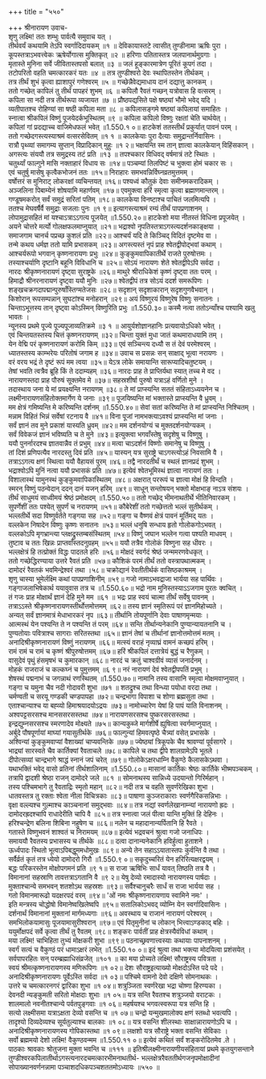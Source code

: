 +++
title = "५५०"

+++
श्रीनारायण उवाच-  
शृणु लक्ष्मि! ततः शम्भुः पार्वत्यै समुवाच यत् ।  
तीर्थवर्यं कथयामि तेऽपि स्वर्गादिदायकम् ॥१ ॥
देविकायास्तटे त्वासीत् तुण्डीनामा ऋषिः पुरा ।  
कूपस्तत्राऽभवत्त्वेकः ऋषेर्योगात्स मुक्तिकृत् ॥२ ॥
हरिणाः पतितास्तत्र जलपानार्थमुग्रगाः ।  
मृतास्ते मुनिना सर्वे जीवितास्तपसो बलात् ॥३ ॥
जलं हूङ्कारमात्रेण पूरितं कूपगं तदा ।  
तटोपरितो वहति चमत्कारकरं यतः ॥४ ॥
तत्र तुण्डीश्वरो देवः स्थापितस्तेन तीर्थकम् ।  
तत्र तीर्थं शुभं कृत्वा ह्याशापुरं गणेश्वरम् ॥५ ॥
गच्छेन्नैवेद्यमाधाय दानं दद्यात्तु कानकम् ।  
ततो गच्छेत् कापिलं तु तीर्थं पापहरं शुभम् ॥६ ॥
कपिलौ रैवतं गच्छन् यत्रोवास हि वत्सरम् ।  
कपिला सा नदी तत्र तीर्थरूपा व्यजायत ॥७ ॥
प्रौष्ठपद्यसिते पक्षे षष्ठ्यां भौमो भवेद् यदि ।  
व्यतीपातश्च रोहिण्यां सा षष्ठी कपिला मता ॥८ ॥
कपिलासङ्गमे षष्ठ्यां कपिलायां समाहितः ।  
स्नात्वा श्रीकपिलं विष्णुं पूजयेदर्कभूस्थितम् ॥९ ॥
कपिला कपिलो विष्णुः रक्षतां चेति चार्थयेत् ।  
कपिलां गां प्रदद्याच्च वाजिमेधफलं भवेत् ॥1.550.१ ०॥
हाटकेशं ततस्तीर्थं प्रकुर्यात् पावनं परम् ।  
ततो गच्छेदगस्त्यस्याश्रमं वत्सरसेवितम् ॥१ १ ॥
कालकेयाः पुरा दैत्याः समुद्रान्तर्निवासिनः ।  
रात्रौ पृथ्व्यां समागम्य सुप्तान् विप्रादिकान् मुहुः ॥१ २॥
भक्षयन्ति स्म तान् ज्ञात्वा कालकेयान् विहिंसकान् ।  
अगस्त्यः संययौ तत्र समुद्रस्य तटं प्रति ॥१३ ॥
तपश्चकार विधिवद् वर्षमात्रं तटे स्थितः ।  
चतुर्थ्यां फाल्गुने मासि नक्ताहारं विधाय सः ॥१४॥
पञ्चम्यां तिलपिष्टं च भुक्त्वा होमं चकार सः ।  
एवं चतुर्षु मासेषु कृत्वैकभोजनं ततः ॥१५॥
निराहारः समभवन्निर्विघ्नव्रतमुत्तमम् ।  
वर्षोत्तरं स मुनिराट् लोकरक्षां व्यचिन्तयत् ॥१६॥
पश्यध्वं कौतुकं देवाः समीनमकरादिकम् ।  
अञ्जलिना पिबाम्येनं शोषयामि महार्णवम् ॥१७॥
एवमुक्त्वा हरिं स्मृत्वा कृत्वा ब्रह्माणमान्तरम् ।  
गण्डूषमकरोत् सर्वं समुद्रं सरितां पतिम् ॥१८॥
कालकेया विनष्टाश्च पाचितं जलमित्यपि ।  
ततश्च मेघवर्षैर्वै समुद्राः सजलाः पुनः ॥१ ९॥
इत्यागस्त्याश्रमं रम्यं तीर्थं पापप्रणाशनम् ।  
लोपामुद्रासहितं मां यश्चाऽत्राऽऽगत्य पूजयेत् ॥1.550.२०॥
हाटकेशो मया नीतस्तं विधिना प्रपूजयेत् ।  
अयने चोत्तरे मर्त्यो गोलक्षफलमाप्नुयात् ॥२१॥
भद्राश्वो नृपतिस्तत्राऽगस्त्यदर्शनकाङ्क्षया ।  
समाजगाम चानर्च पप्रच्छ कुशलं प्रति ॥२२॥
आश्चर्यं यदि ते किञ्चिद् विदितं दृष्टमेव वा ।  
तन्मे कथय धर्मज्ञ ततो यामि प्रभासकम् ॥२३॥
अगस्त्यस्तं नृपं प्राह श्वेतद्वीपोद्भवां कथाम् ।  
आश्चर्यरूपो भगवान् कृष्णनारायणः प्रभुः ॥२४॥
कुङ्कुमवापिकातीर्थे राजते पुरुषोत्तमः ।  
तस्याश्चर्याणि दृष्टानि बहूनि विविधानि च ॥२५॥
सोऽयं नारायणः शेते श्वेतद्वीपेऽपि सर्वदा ।  
नारदः श्रीकृष्णनारायणं दृष्ट्वा सुराष्ट्रके ॥२६॥
माथुरे श्रीराधिकेशं कृष्णं दृष्ट्वा ततः परम् ।  
हिमाद्रौ श्रीनरनारायणं दृष्ट्वा ययौ मुनिः ॥२७॥
श्वेतद्वीपं तत्र सोऽयं ददर्श समरूपिणः ।  
शङ्खचक्रगदापद्मान्पुरुषाँस्तिग्मतेजसः ॥२८॥
सदृशान् सदृशाकारान् सदृशगुणवैभवान् ।  
किशोरान् रूपसम्पन्नान् सुघटांश्च मनोहरान् ॥२९॥
अयं विष्णुरयं विष्णुरेष विष्णुः सनातनः ।  
चिन्ताऽभूत्तस्य तान् दृष्ट्वा कोऽस्मिन् विष्णुरिति प्रभुः ॥1.550.३०॥
कस्मै नत्वा ततोऽन्याँश्च पश्यामि खलु भावतः ।  
न्यूनस्य प्रथमे पूज्ये पूज्यपूजाव्यतिक्रमे ॥३ १ ॥
आयुर्यशोज्ञानहानिः प्रत्यवायोऽधिको भवेत् ।  
एवं चिन्तयतस्तस्य चित्तं कृष्णनरायणम् ॥३२॥
चिन्ता युक्तं मुधा जातं कथमाराधयामि तम् ।  
येन वेद्मि परं कृष्णनारायणं करोमि किम् ॥३३॥
एवं सञ्चिन्त्य दध्यौ स तं देवं परमेश्वरम् ।  
ध्यातस्तस्य काम्भरेयः परितोषं जगाम ह ॥३४॥
उवाच स प्रसन्नः सन् साक्षाद् भूत्वा नरायणः ।  
वरं वरय भद्रं ते दृष्टं रूपं मम त्वया ॥३५॥
येऽत्र लोके समायान्ति सारूप्यादिचतुष्टयम् ।  
तेषां भवति त्वत्रैव ब्रूहि किं ते ददाम्यहम् ॥३६॥
नारदः प्राह ते प्राप्तिर्यथा स्यात् तच्च मे वद ।  
नारायणस्तदा प्राह पौरुषं सूक्तमेव मे ॥३७॥
सहस्रशीर्षा पुरुषो यत्राऽहं वर्णितो मुने ।  
तदास्थाय जना ये मां प्रयक्ष्यन्ति नरायणम् ॥३८॥
ते मां प्राप्स्यन्ति सततं संहिताऽध्ययनेन च ।  
लक्ष्मीनारायणसंहितोक्तमार्गेण ये जनाः ॥३९॥
पूजयिष्यन्ति मां भक्तास्ते प्राप्स्यन्ति वै ध्रुवम् ।  
मम क्षेत्रं गमिष्यन्ति मे करिष्यन्ति दर्शनम् ॥1.550.४०॥
सेवां सतां करिष्यन्ति ते मां प्राप्स्यन्ति निश्चितम् ।  
मन्नाम विहितं भिन्नं सर्वेषां रटनाय वै ॥४१॥
विना पूजां नामभक्त्याऽवश्यं प्राप्स्यन्ति मां जनाः ।  
सर्वं ज्ञानं तव मुने प्रकाशं यास्यति ध्रुवम् ॥४२॥
मम दर्शनयोग्यं च मुक्तदर्शनयोग्यकम् ।  
सर्वं विवेकजं ज्ञानं भविष्यति च ते मुने ॥४३॥
इत्युक्त्वा भगवाँस्तेषु सदृशेषु च विष्णुषु ।  
ययौ पुनर्नारदश्च ज्ञातवान्नैव तं प्रभुम् ॥४४॥
मत्वा चाऽदर्शनं विष्णोः समानेषु च विष्णुषु ।  
तां दिशं प्रणिपत्यैव नारदस्तु दिवं प्रति ॥४५॥
यास्यन् यत्र सुराष्ट्रे चाऽगस्त्योऽहं निवसामि वै ।  
तत्राऽऽगत्य क्षणं स्थित्वा ययौ वैहायसं पुरम् ॥४६॥
तद्वै नारदतीर्थं च स्थलं ज्ञानप्रदं शुभम् ।  
भद्राश्वोऽपि मुनिं नत्वा ययौ प्रभासकं प्रति ॥४७॥
इत्येवं श्वेतभूमिस्थं ज्ञात्वा नारायणं ततः ।  
विशालास्थं यामुनस्थं कुङ्कुमवापिकास्थितम् ॥४८॥
अक्षरात् पररूपं च ज्ञात्वा मोक्षं हि विन्दति ।  
स्मरन् विष्णुं पठन्वेदान् ददन् दानं यजन् हरिम् ॥४९॥
साधून् सन्तोषयन् भक्तो मोक्षभाङ् नाऽत्र संशयः ।  
तीर्थं साधुमयं साध्वीमयं श्रेष्ठं प्रमोक्षदम् ॥1.550.५०॥
ततो गच्छेद् भीमनाथतीर्थे भीतिनिवारकम् ।  
सुपर्णेशीं ततः पश्येत् सुपर्णं च नरायणम् ॥५१॥
कौबेरेशीं ततो गच्छेत्ततो भल्लं सुतीर्थकम् ।  
भल्लतीर्थे सदा विष्णुर्वर्तते गङ्गया सह ॥५२॥
गङ्गा च वैष्णवं क्षेत्रं पावनं मूर्तिमद् यतः ।  
वल्लकेन निषादेन विष्णुः कृष्णः सनातनः ॥५३॥
भल्लं धनुषि सन्धाय हृतो गोलोकगोऽभवत् ।  
वल्लकोऽपि मृगभ्रान्त्या प्लक्षद्रुस्तम्बसंस्थितम् ॥५४॥
विष्णुं जघान भल्लेन गत्वा पश्यति माधवम् ।  
तुष्टाव च ततः खिन्नः प्राप्तवाँस्तदनुग्रहम् ॥५५॥
ययौ तत्रैव गोलोकं विष्णुना सह धीवरः ।  
भल्लक्षेत्रं हि तत्प्रोक्तं विद्धः पादतले हरिः ॥५६॥
मोक्षदं स्वर्गदं श्रेष्ठं जन्ममरणवेधकृत् ।  
ततो गच्छेद्धिरण्याया उत्तरे रैवतं प्रति ॥५७॥
कौशिकं परमं तीर्थं ततो वस्त्रापथात्मकम् ।  
दामोदरं रैवतकं भवमिन्द्रेश्वरं तथा ।५८॥
चक्रोद्यानं रेवतीतीर्थकं वासिष्ठकाश्रमम् ।  
शृणु चास्या भूमेर्लक्ष्मि कथां पापप्रणाशिनीम् ॥५९॥
गजो नामाऽभवद्राजा भार्यया सह पार्थिवः ।  
गङ्गाजलाभिषेकार्थ ययावुवास तत्र च ॥1.550.६०॥
भद्रो नाम मुनिस्तस्याऽऽजगाम पुरतः क्वचित् ।  
तं गजः प्राह मोक्षार्थं ज्ञानं देहि मुने मम ॥६१ ॥
भद्रः प्राह स्वयं चात्मा तीर्थं सर्वेषु पावनम् ।  
तत्राऽऽस्ते श्रीकृष्णनारायणस्तीर्थोत्तमोत्तमम् ॥६२॥
तस्य ज्ञानं स्मृतिरूपं परं ज्ञानमिहोच्यते ।  
अन्यत् सर्वं ज्ञानमात्रं मेधाभारकरं नृप ॥६३॥
तीर्थानि तोयपूर्णानि देवाः पाषाणमृन्मयाः ।  
आत्मस्थं येन पश्यन्ति ते न पश्यन्ति तं परम् ॥६४॥
सन्ति तीर्थान्यनेकानि पुण्यान्यायतनानि च ।  
पुण्यतोयाः पवित्राश्च सागराः सरितस्तथा ॥६५॥
ज्ञानं तेषां च तीर्थानां ज्ञानोत्तमोत्तमं मतम् ।  
अनादिश्रीकृष्णनारायणं विष्णुं नरायणम् ॥६६॥
मत्स्यं वराहं नृव्याघ्रं वामनं कच्छपं हरिम् ।  
रामं रामं च रामं च कृष्णं श्रीपुरुषोत्तमम् ॥६७॥
हरिं श्रीकपिलं दत्तात्रेयं बुद्धं च रैणुकम् ।  
वासुदेवं पृथुं हंसमृषभं च कुमारकान् ॥६८॥
नारदं च क्रतुं चाश्वग्रीवं व्यासं जनार्दनम् ।  
मोहकं राजराजं च कल्कघ्नं च पुमुत्तमम् ॥६ ९॥
नरं नारायणं देवं श्वेतद्वीपपतिं प्रभुम् ।  
शेषस्थं पद्मनाभं च जगन्नाथं रणस्थितम् ॥1.550.७०॥
नामानि तस्य वासानि स्मृत्वा मोक्षमवाप्नुयात् ।  
गङ्गा च यमुना चैव नदी गोदावरी शुभा ॥७१ ॥
शतद्रुश्च तथा विन्ध्या पयोधा वरदा तथा ।  
चर्मण्वती च सरयू गण्डकी चण्डपापहा ॥७२॥
चन्द्रभागा विपाशा च शोणा ब्रह्मसुता तथा ।  
एताश्चान्याश्च या बह्व्यो हिमाश्रयादयोऽद्रयः ॥७३॥
नामोच्चारेण येषां हि पापं याति विनाशनम् ।  
अश्वपट्टसरसश्च मानससरसस्तथा ॥७४॥
नारायणसरसश्च पुष्करसरसस्तथा ।  
इन्द्रद्युम्नसरसश्च स्मरणादेव मोक्ष्यते ॥७५॥
कान्यकुब्जे मार्गशीर्षे ह्युषित्वा स्वर्गमाप्नुयात् ।  
अर्बुदे पौषपूर्णायां माघ्यां गयासुतीर्थके ॥७६॥
फाल्गुन्यां हिमवत्पृष्ठे चैत्र्यां वसेत् प्रभासके ।  
अश्विन्यां कुङ्कुमवाप्यां वैशाख्यां चाप्यवन्तिके ॥७७॥
ज्येष्ठ्यां त्रिकूपके चैव श्रावण्यां पूर्वसागरे ।  
भाद्र्यां सारस्वते चैव कार्तिक्यां रैवताचले ॥७८॥
कापिले च तथा द्वीपे शालग्रामेऽपि भूतले ।  
दीपोत्सव्यां चान्द्रभागे श्राद्धं स्नानं जपं चरेत् ॥७९॥
गोलोकेऽक्षरधाम्नि वैकुण्ठे कैलासकेऽथवा ।  
यथाभक्तिं भवेद् वासो व्रतिनां तीर्थशालिनाम् ॥1.550.८०॥
मासानां कार्तिकः श्रेष्ठः कार्तिके भीष्मपञ्चकम् ।  
तत्रापि द्वादशी श्रेष्ठा राजन् दामोदरे जले ॥८१ ॥
सोमनाथस्य सान्निध्ये उदयान्तो गिरिर्महान् ।  
तस्य पश्चिमभागे तु रैवताद्रिः स्मृतो महान् ॥८२॥
नदी तत्र च वहति सुवर्णरेखिका शुभा ।  
धातवस्तत्र तु रक्ताः श्वेता नीला विचित्रकाः ॥८३॥
पाषाणा कुञ्जराकाराः स्वर्णगैरिकसन्निभाः ।  
वृक्षा वल्ल्यश्च गुल्माश्च काञ्चनानां समुद्भवाः ॥८४॥
तत्र नद्यां स्वर्णलेखानाम्न्यां नारायणो ह्रदः ।  
दामोदरह्रदश्चापि राधादेरीति चापि वै ॥८५॥
तत्र स्नात्वा जलं पीत्वा यान्ति मुक्तिं हि देहिनः ।  
हरिश्चन्द्रेण बलिना शिबिना नहुषेण च ॥८६॥
नलेन च महादानान्यर्पितानि हि रैवते ।  
गतास्ते विष्णुभवनं शाश्वतं च निरामयम् ॥८७॥
इत्येवं भद्रवचनं श्रुत्वा गजो जनाधिपः ।  
समाययौ रैवतस्य प्रभासस्य च तीर्थके ॥८८॥
दत्वा दानान्यनेकानि हविर्हुत्वा हुताशने ।  
ऊर्ध्वपादः स्थितो भूत्वाऽपिबद्धूममधोमुखः ॥८९॥
अन्ये तेन सहाऽऽयातास्तपः कुर्वन्ति वै तथा ।  
सर्वैर्व्रतं कृतं तत्र ध्येयो दामोदरो गिरौ ॥1.550.९ ०॥
सकृदुच्चरितं येन हरिरित्यक्षरद्वयम् ।  
बद्धः परिकरस्तेन मोक्षोपगमनं प्रति ॥९ १॥
स राजा ऋषिभिः सार्धं यावत् तिष्ठति तत्र वै ।  
विमानानां सहस्राणि तावत्तत्राऽगतानि वै ॥९ २॥
येषु देव्यो रमादास्यो नारायणस्य पार्षदाः ।  
मुक्ताश्चान्ये समभवन् शतशोऽथ सहस्रशः ॥९३॥
सर्वैश्चानुचरैः सार्धं स राजा भार्यया सह ।  
गतो विमानमारूढो यदक्षरपदं वरम् ॥९४॥
'ओं नमः श्रीकृष्णनारायणाय स्वामिने नमः' ।  
इति मन्त्रस्य चोद्धोषो विमानेष्वखिलेष्वपि ॥९५॥
सतालिकोऽभवद् व्योम्नि येन स्वर्गादिवासिनः ।  
दर्शनार्थं विमानानां मुक्तानां मार्गमध्यगाः ॥९६॥
अवस्थाय च राजानं नारायणं परेश्वरम् ।  
समभिलोकयामासुः पूजयामासुरीश्वरान् ॥९७॥
एवं पितृमुनीनां च लोकान् भित्त्वाऽण्डकाद् बहिः ।  
ययुर्मोक्षपदं सर्वे कृत्वा तीर्थं तु रैवतम् ॥९८॥
शङ्करः पार्वतीं प्राह क्षेत्रस्यैवंविधां कथाम् ।  
मया लक्ष्मि! चाभिहिता तुभ्यं मोक्षकरी शुभा ॥९९॥
पठनाच्छ्रवणात्त्वस्याः कथायाः पापनाशनम् ।  
स्वर्गं सत्यं च वैकुण्ठं परं धामाऽक्षरं लभेत् ॥1.550.१० ०॥
इदं श्रुत्वा तथा भक्त्या मोदयित्वा प्रशंसयेत् ।  
सर्वपापरहितः सन् परम्ब्रह्माधिसंव्रजेत् ॥१०१ ॥
का मया प्रोच्यते लक्ष्मि! सौराष्ट्रस्य पवित्रता ।  
स्वयं श्रीमत्कृष्णनारायणस्य मणिरूपिणः ॥१ ०२॥
देशः सौराष्ट्रइत्याख्यो मोक्षदोऽस्ति पदे पदे ।  
अनादिश्रीकृष्णनारायणः पूर्वेऽस्ति सर्वदा ॥१ ०३॥
पश्चिमे वामनो देवो दक्षिणे सोमनाथकः ।  
उत्तरे च चमत्कारनगरं द्वारिका शुभा ॥१ ०४॥
शत्रुञ्जिता स्वर्णरेखा भद्रा चोष्णा हिरण्यका ।  
देवनदी न्यङ्कुमती सरितो मोक्षदाः शुभाः ॥१ ०५॥
यत्र सन्ति रैवतश्च शत्रुञ्जयो वराटकः ।  
शालमालो नवनीतश्चान्ये पर्वतपुङ्गवाः ॥१ ०६॥
महर्षयश्च भगवत्स्वरूपा यत्र सन्ति हि ।  
सत्यो लक्ष्मीसमा यत्राऽक्षता देव्यो वसन्ति च ॥१ ०७॥
चन्द्रो यन्मुखमालोक्य क्षणं स्तब्धो भवत्यपि ।  
तादृश्यो दिव्यदेव्यश्च सूर्यतुल्याश्च बालकाः ॥१ ०८॥
यत्र वसन्ति शीलस्थाः साक्षान्नारायणोऽपि च ।  
अनादिश्रीकृष्णनारायणस्य गोपिकास्तथा ॥१ ०९॥
लक्षशो यत्र सौराष्ट्रे भक्ता वसन्ति सेविकाः ।  
सर्वो ब्रह्ममयो देशो लक्ष्मि! वैकुण्ठवन्मम ॥1.550.११ ०॥
इत्येवं कथितं सर्वं शङ्करोदितमेव .ते ।  
पाठकाः श्रावकाः श्रोतुजना मुक्ता भवन्ति च ॥१११ ॥
इतिश्रीलक्ष्मीनारायणीयसंहितायां प्रथमे कृतयुगसन्ताने तुण्डीश्वरकपिलातीर्थाऽगस्त्यनारदचमत्कारभीमनाथतीर्थ- भल्लक्षेत्ररैवततीर्थगजनृपमोक्षादीनां सोपाख्यानवर्णनन्नामा पञ्चाशदधिकपञ्चशततमोऽध्यायः ॥५५० ॥
    
